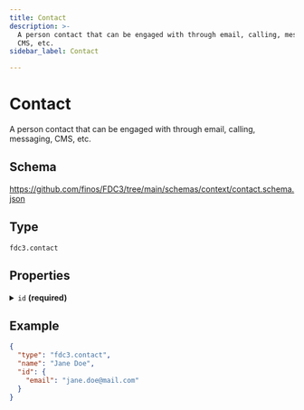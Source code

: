 ```yaml
---
title: Contact
description: >-
  A person contact that can be engaged with through email, calling, messaging,
  CMS, etc.
sidebar_label: Contact

---
```


# Contact

A person contact that can be engaged with through email, calling, messaging, CMS, etc.

## Schema

<https://github.com/finos/FDC3/tree/main/schemas/context/contact.schema.json>

## Type

`fdc3.contact`

## Properties

<details>
  <summary><code>id</code> <strong>(required)</strong></summary>

**type**: `object`

Identifiers that relate to the Contact represented by this context

**Subproperties:**

`email`
- **type**: `string`
- **description**: Email address:  The email address for the contact

`FDS_ID`
- **type**: `string`
- **description**: FDS ID:  FactSet Permanent Identifier representing the contact

</details>

## Example

```json
{
  "type": "fdc3.contact",
  "name": "Jane Doe",
  "id": {
    "email": "jane.doe@mail.com"
  }
}
```


